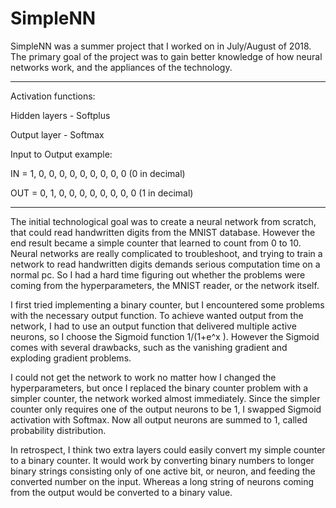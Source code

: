 # SimpleNN
SimpleNN was a summer project that I worked on in July/August of 2018. The primary goal of the project was to gain better knowledge of how neural networks work, and the appliances of the technology.

_______________________________________________________________________________________________
Activation functions:

Hidden layers   -   Softplus

Output layer    -   Softmax

Input to Output example:

IN  =   1, 0, 0, 0, 0, 0, 0, 0, 0, 0    (0 in decimal)

OUT =   0, 1, 0, 0, 0, 0, 0, 0, 0, 0    (1 in decimal)
_______________________________________________________________________________________________


The initial technological goal was to create a neural network from scratch, that could read handwritten digits from the MNIST database. However the end result became a simple counter that learned to count from 0 to 10. Neural networks are really complicated to troubleshoot, and trying to train a network to read handwritten digits demands serious computation time on a normal pc. So I had a hard time figuring out whether the problems were coming from the hyperparameters, the MNIST reader, or the network itself.

I first tried implementing a binary counter, but I encountered some problems with the necessary output function. To achieve wanted output from the network, I had to use an output function that delivered multiple active neurons, so I choose the Sigmoid function 1/(1+e^x ). However the Sigmoid comes with several drawbacks, such as the vanishing gradient and exploding gradient problems.

I could not get the network to work no matter how I changed the hyperparameters, but once I replaced the binary counter problem with a simpler counter, the network worked almost immediately. Since the simpler counter only requires one of the output neurons to be 1, I swapped Sigmoid activation with Softmax. Now all output neurons are summed to 1, called probability distribution.

In retrospect, I think two extra layers could easily convert my simple counter to a binary counter. It would work by converting binary numbers to longer binary strings consisting only of one active bit, or neuron, and feeding the converted number on the input. Whereas a long string of neurons coming from the output would be converted to a binary value.
